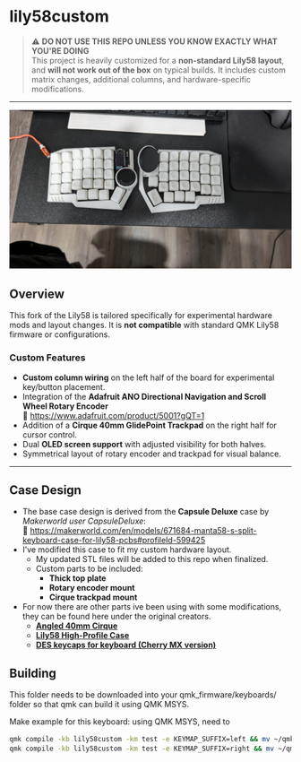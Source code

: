 # lily58custom

> ⚠️ **DO NOT USE THIS REPO UNLESS YOU KNOW EXACTLY WHAT YOU'RE DOING**  
> This project is heavily customized for a **non-standard Lily58 layout**, and **will not work out of the box** on typical builds. It includes custom matrix changes, additional columns, and hardware-specific modifications.

---
![Alt text](pictures/My%20Lily58%20Assembled.jpg)
## Overview

This fork of the Lily58 is tailored specifically for experimental hardware mods and layout changes. It is **not compatible** with standard QMK Lily58 firmware or configurations.

### Custom Features

- **Custom column wiring** on the left half of the board for experimental key/button placement.
- Integration of the **Adafruit ANO Directional Navigation and Scroll Wheel Rotary Encoder**  
  🔗 https://www.adafruit.com/product/5001?gQT=1
- Addition of a **Cirque 40mm GlidePoint Trackpad** on the right half for cursor control.
- Dual **OLED screen support** with adjusted visibility for both halves.
- Symmetrical layout of rotary encoder and trackpad for visual balance.

---

## Case Design

- The base case design is derived from the **Capsule Deluxe** case by *Makerworld user CapsuleDeluxe*:  
  🔗 https://makerworld.com/en/models/671684-manta58-s-split-keyboard-case-for-lily58-pcbs#profileId-599425  
- I’ve modified this case to fit my custom hardware layout.  
  - My updated STL files will be added to this repo when finalized.
  - Custom parts to be included:
    - **Thick top plate**
    - **Rotary encoder mount**
    - **Cirque trackpad mount**
- For now there are other parts ive been using with some modifications, they can be found here under the original creators. 
    - **[Angled 40mm Cirque](https://www.printables.com/model/409016-angled-40mm-cirque-trackpad-holder-for-lily58)**
    - **[Lily58 High-Profile Case](https://www.thingiverse.com/thing:4486280)**
    - **[DES keycaps for keyboard (Cherry MX version)](https://www.printables.com/model/865075-des-keycaps-for-keyboard-cherry-mx-version)**

## Building
This folder needs to be downloaded into your qmk_firmware/keyboards/ folder so that qmk can build it using QMK MSYS.

Make example for this keyboard: using QMK MSYS, need to 

```bash
qmk compile -kb lily58custom -km test -e KEYMAP_SUFFIX=left && mv ~/qmk_firmware/.build/lily58custom_test.hex ~/qmk_firmware/.build/lily58_left.hex
qmk compile -kb lily58custom -km test -e KEYMAP_SUFFIX=right && mv ~/qmk_firmware/.build/lily58custom_test.hex ~/qmk_firmware/.build/lily58_right.hex
